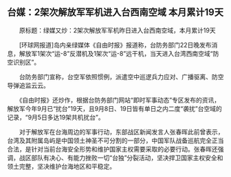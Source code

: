 ## 台媒：2架次解放军军机进入台西南空域 本月累计19天
　　原标题：绿媒又炒：2架次解放军军机昨日进入台西南空域，本月累计19天

　　[环球网报道]岛内亲绿媒体《自由时报》报道称，台防务部门22日晚发布消息，解放军1架次“运-8”反潜机及1架次“运-8”远干机，当天进入台湾西南空域“防空识别区”。

　　台防务部门宣称，台空军依照惯例，派遣空中巡逻兵力应对、广播驱离、防空导弹追监云云。

　　《自由时报》还炒作，根据台防务部门网站“即时军事动态”专区发布的资讯，解放军今年9月已“扰台”19天，且9月8日、19日皆有单日之内二度“袭扰”台空域的记录，“9月5日多达19架共机扰台”。

　　对于解放军在台海周边的军事行动，东部战区新闻发言人张春晖此前曾表示，台湾及其附属岛屿是中国领土神圣不可分割的一部分，中国军队战备巡航完全正当合法，是针对当前台海安全形势和维护国家主权需要采取的必要行动。张春晖还强调，战区部队有决心、有能力挫败一切“台独”分裂活动，坚决捍卫国家主权安全和领土完整，坚决维护台海地区和平稳定。

